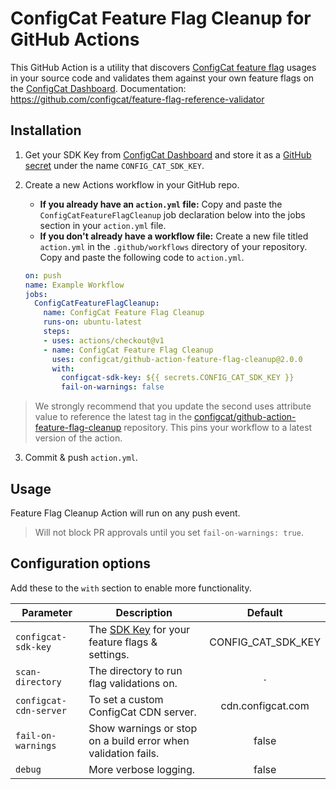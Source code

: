 # ConfigCat Feature Flag Cleanup for GitHub Actions

This GitHub Action is a utility that discovers [ConfigCat feature flag](https://configcat.com) usages in your source
code and validates them against your own feature flags on the [ConfigCat Dashboard](https://app.configcat.com).
Documentation: https://github.com/configcat/feature-flag-reference-validator

## Installation
1. Get your SDK Key from [ConfigCat Dashboard](https://app.configcat.com/sdkkey) and store it as a [GitHub secret](https://help.github.com/en/actions/configuring-and-managing-workflows/creating-and-storing-encrypted-secrets) under the name `CONFIG_CAT_SDK_KEY`.

2. Create a new Actions workflow in your GitHub repo.

   - **If you already have an `action.yml` file:** Copy and paste the `ConfigCatFeatureFlagCleanup` job declaration below into the jobs section in your `action.yml` file.
   - **If you don't already have a workflow file:** Create a new file titled `action.yml` in the `.github/workflows` directory of your repository. Copy and paste the following code to `action.yml`.

   ```yaml
   on: push
   name: Example Workflow
   jobs:
     ConfigCatFeatureFlagCleanup:
       name: ConfigCat Feature Flag Cleanup
       runs-on: ubuntu-latest
       steps:
       - uses: actions/checkout@v1
       - name: ConfigCat Feature Flag Cleanup
         uses: configcat/github-action-feature-flag-cleanup@2.0.0
         with:
           configcat-sdk-key: ${{ secrets.CONFIG_CAT_SDK_KEY }}
           fail-on-warnings: false
   ```

  > We strongly recommend that you update the second uses attribute value to reference the latest tag in the [configcat/github-action-feature-flag-cleanup](https://github.com/configcat/github-action-feature-flag-cleanup) repository. This pins your workflow to a latest version of the action.

3. Commit & push `action.yml`.

## Usage

Feature Flag Cleanup Action will run on any push event.

> Will not block PR approvals until you set `fail-on-warnings: true`.

## Configuration options

Add these to the `with` section to enable more functionality.

| Parameter              | Description                                                                        |      Default       |
| ---------------------- | ---------------------------------------------------------------------------------- | :----------------: |
| `configcat-sdk-key`    | The [SDK Key](https://app.configcat.com/sdkkey) for your feature flags & settings. | CONFIG_CAT_SDK_KEY |
| `scan-directory`       | The directory to run flag validations on.                                          |         .          |
| `configcat-cdn-server` | To set a custom ConfigCat CDN server.                                              | cdn.configcat.com  |
| `fail-on-warnings`     | Show warnings or stop on a build error when validation fails.                      |       false        |
| `debug`                | More verbose logging.                                                              |       false        |
